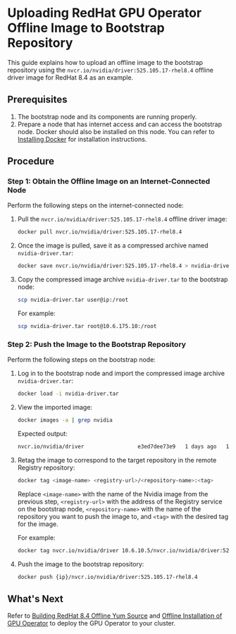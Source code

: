 # Uploading RedHat GPU Operator Offline Image to Bootstrap Repository

This guide explains how to upload an offline image to the bootstrap repository using the `nvcr.io/nvidia/driver:525.105.17-rhel8.4` offline driver image for RedHat 8.4 as an example.

## Prerequisites

1. The bootstrap node and its components are running properly.
2. Prepare a node that has internet access and can access the bootstrap node. Docker should also be installed on this node. You can refer to [Installing Docker](../../../../install/community/kind/online.md) for installation instructions.

## Procedure

### Step 1: Obtain the Offline Image on an Internet-Connected Node

Perform the following steps on the internet-connected node:

1. Pull the `nvcr.io/nvidia/driver:525.105.17-rhel8.4` offline driver image:

    ```bash
    docker pull nvcr.io/nvidia/driver:525.105.17-rhel8.4
    ```

2. Once the image is pulled, save it as a compressed archive named `nvidia-driver.tar`:

    ```bash
    docker save nvcr.io/nvidia/driver:525.105.17-rhel8.4 > nvidia-driver.tar
    ```

3. Copy the compressed image archive `nvidia-driver.tar` to the bootstrap node:

    ```bash
    scp nvidia-driver.tar user@ip:/root
    ```

    For example:

    ```bash
    scp nvidia-driver.tar root@10.6.175.10:/root
    ```

### Step 2: Push the Image to the Bootstrap Repository

Perform the following steps on the bootstrap node:

1. Log in to the bootstrap node and import the compressed image archive `nvidia-driver.tar`:

    ```bash
    docker load -i nvidia-driver.tar
    ```

2. View the imported image:

    ```bash
    docker images -a | grep nvidia
    ```

    Expected output:

    ```bash
    nvcr.io/nvidia/driver                 e3ed7dee73e9   1 days ago   1.02GB
    ```

3. Retag the image to correspond to the target repository in the remote Registry repository:

    ```bash
    docker tag <image-name> <registry-url>/<repository-name>:<tag>
    ```

    Replace `<image-name>` with the name of the Nvidia image from the previous step, `<registry-url>` with the address of the Registry service on the bootstrap node, `<repository-name>` with the name of the repository you want to push the image to, and `<tag>` with the desired tag for the image.

    For example:

    ```bash
    docker tag nvcr.io/nvidia/driver 10.6.10.5/nvcr.io/nvidia/driver:525.105.17-rhel8.4
    ```

4. Push the image to the bootstrap repository:

    ```bash
    docker push {ip}/nvcr.io/nvidia/driver:525.105.17-rhel8.4
    ```

## What's Next

Refer to [Building RedHat 8.4 Offline Yum Source](./upgrade_yum_source_redhat8_4.md) and [Offline Installation of GPU Operator](./install_nvidia_driver_of_operator.md) to deploy the GPU Operator to your cluster.
